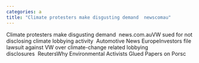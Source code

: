 ```yaml
---
categories: a
title: "Climate protesters make disgusting demand  newscomau"
---
```

Climate protesters make disgusting demand&nbsp;&nbsp;news.com.auVW sued for not disclosing climate lobbying activity&nbsp;&nbsp;Automotive News EuropeInvestors file lawsuit against VW over climate-change related lobbying disclosures&nbsp;&nbsp;ReutersWhy Environmental Activists Glued Papers on Porsc